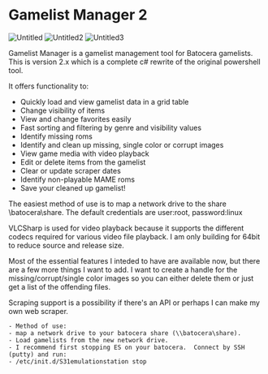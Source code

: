 <h1>Gamelist Manager 2</h1>

![Untitled](https://github.com/RobG66/Gamelist-Manager/assets/91415974/ad16f981-788e-47e9-90c5-32e0dcf60b5a)
![Untitled2](https://github.com/RobG66/Gamelist-Manager/assets/91415974/32050796-01e7-4155-893c-d84a5c864872)
![Untitled3](https://github.com/RobG66/Gamelist-Manager/assets/91415974/32eb947d-1673-48f4-a266-f59112c4ec58)

Gamelist Manager is a gamelist management tool for Batocera gamelists.  This is version 2.x which is a complete c# rewrite of the original powershell tool.  

It offers functionality to:

- Quickly load and view gamelist data in a grid table
- Change visibility of items
- View and change favorites easily
- Fast sorting and filtering by genre and visibility values
- Identify missing roms
- Identify and clean up missing, single color or corrupt images
- View game media with video playback
- Edit or delete items from the gamelist
- Clear or update scraper dates
- Identify non-playable MAME roms
- Save your cleaned up gamelist!

The easiest method of use is to map a network drive to the share  \\batocera\share.  The default credentials are user:root, password:linux

VLCSharp is used for video playback because it supports the different codecs required for various video file playback.  I am only building for 64bit to reduce source and release size.    

Most of the essential features I inteded to have are available now, but there are a few more things I want to add.  I want to create a handle for the missing/corrupt/single color images so you can either delete them or just get a list of the offending files.  

Scraping support is a possibility if there's an API or perhaps I can make my own web scraper.  

    - Method of use:
    - map a network drive to your batocera share (\\batocera\share).
    - Load gamelists from the new network drive.
    - I recommend first stopping ES on your batocera.  Connect by SSH (putty) and run: 
    - /etc/init.d/S31emulationstation stop


